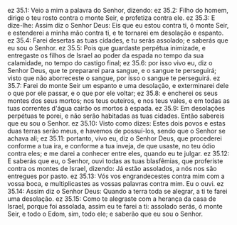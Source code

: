 ez 35.1: Veio a mim a palavra do Senhor, dizendo:
ez 35.2: Filho do homem, dirige o teu rosto contra o monte Seir, e profetiza contra ele.
ez 35.3: E dize-lhe: Assim diz o Senhor Deus: Eis que eu estou contra ti, ó monte Seir, e estenderei a minha mão contra ti, e te tornarei em desolação e espanto.
ez 35.4: Farei desertas as tuas cidades, e tu serás assolado; e saberás que eu sou o Senhor.
ez 35.5: Pois que guardaste perpétua inimizade, e entregaste os filhos de Israel ao poder da espada no tempo da sua calamidade, no tempo do castigo final;
ez 35.6: por isso vivo eu, diz o Senhor Deus, que te prepararei para sangue, e o sangue te perseguirá; visto que não aborreceste o sangue, por isso o sangue te perseguirá.
ez 35.7: Farei do monte Seir um espanto e uma desolação, e exterminarei dele o que por ele passar, e o que por ele voltar;
ez 35.8: e encherei os seus montes dos seus mortos; nos teus outeiros, e nos teus vales, e em todas as tuas correntes d&#x27;água cairão os mortos à espada.
ez 35.9: Em desolações perpétuas te porei, e não serão habitadas as tuas cidades. Então sabereis que eu sou o Senhor.
ez 35.10: Visto como dizes: Estes dois povos e estas duas terras serão meus, e havemos de possuí-los, sendo que o Senhor se achava ali;
ez 35.11: portanto, vivo eu, diz o Senhor Deus, que procederei conforme a tua ira, e conforme a tua inveja, de que usaste, no teu ódio contra eles; e me darei a conhecer entre eles, quando eu te julgar.
ez 35.12: E saberás que eu, o Senhor, ouvi todas as tuas blasfêmias, que proferiste contra os montes de Israel, dizendo: Já estão assolados, a nós nos são entregues por pasto.
ez 35.13: Vós vos engrandecestes contra mim com a vossa boca, e multiplicastes as vossas palavras contra mim. Eu o ouvi.
ez 35.14: Assim diz o Senhor Deus: Quando a terra toda se alegrar, a ti te farei uma desolação.
ez 35.15: Como te alegraste com a herança da casa de Israel, porque foi assolada, assim eu te farei a ti: assolado serás, ó monte Seir, e todo o Edom, sim, todo ele; e saberão que eu sou o Senhor.
